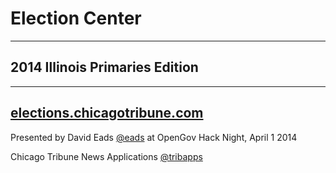# Election Center

<hr/>

## 2014 Illinois Primaries Edition

<hr/>

## [elections.chicagotribune.com](http://elections.chicagotribune.com)

Presented by David Eads [@eads](http://twitter.com/eads) at OpenGov Hack Night, April 1 2014

Chicago Tribune News Applications [@tribapps](http://twitter.com/tribapps)

